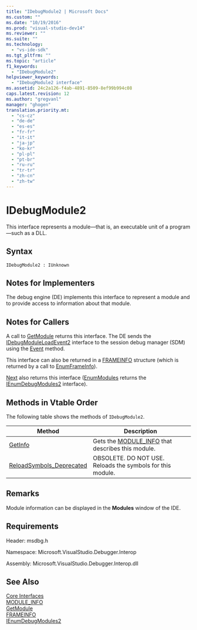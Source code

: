 ```yaml
---
title: "IDebugModule2 | Microsoft Docs"
ms.custom: ""
ms.date: "10/19/2016"
ms.prod: "visual-studio-dev14"
ms.reviewer: ""
ms.suite: ""
ms.technology: 
  - "vs-ide-sdk"
ms.tgt_pltfrm: ""
ms.topic: "article"
f1_keywords: 
  - "IDebugModule2"
helpviewer_keywords: 
  - "IDebugModule2 interface"
ms.assetid: 24c2a126-f4ab-4891-8509-8ef99b994c08
caps.latest.revision: 12
ms.author: "gregvanl"
manager: "ghogen"
translation.priority.mt: 
  - "cs-cz"
  - "de-de"
  - "es-es"
  - "fr-fr"
  - "it-it"
  - "ja-jp"
  - "ko-kr"
  - "pl-pl"
  - "pt-br"
  - "ru-ru"
  - "tr-tr"
  - "zh-cn"
  - "zh-tw"
---
```

# IDebugModule2
This interface represents a module—that is, an executable unit of a program—such as a DLL.  
  
## Syntax  
  
```  
IDebugModule2 : IUnknown  
```  
  
## Notes for Implementers  
 The debug engine (DE) implements this interface to represent a module and to provide access to information about that module.  
  
## Notes for Callers  
 A call to [GetModule](../extensibility-debugger-reference/idebugmoduleloadevent2--getmodule.md) returns this interface. The DE sends the [IDebugModuleLoadEvent2](../extensibility-debugger-reference/idebugmoduleloadevent2.md) interface to the session debug manager (SDM) using the [Event](../extensibility-debugger-reference/idebugeventcallback2--event.md) method.  
  
 This interface can also be returned in a [FRAMEINFO](../extensibility-debugger-reference/frameinfo.md) structure (which is returned by a call to [EnumFrameInfo](../extensibility-debugger-reference/idebugthread2--enumframeinfo.md)).  
  
 [Next](../extensibility-debugger-reference/ienumdebugmodules2--next.md) also returns this interface ([EnumModules](../extensibility-debugger-reference/idebugprogram2--enummodules.md) returns the [IEnumDebugModules2](../extensibility-debugger-reference/ienumdebugmodules2.md) interface).  
  
## Methods in Vtable Order  
 The following table shows the methods of `IDebugModule2`.  
  
|Method|Description|  
|------------|-----------------|  
|[GetInfo](../extensibility-debugger-reference/idebugmodule2--getinfo.md)|Gets the [MODULE_INFO](../extensibility-debugger-reference/module_info.md) that describes this module.|  
|[ReloadSymbols_Deprecated](../extensibility-debugger-reference/idebugmodule2--reloadsymbols_deprecated.md)|OBSOLETE. DO NOT USE. Reloads the symbols for this module.|  
  
## Remarks  
 Module information can be displayed in the **Modules** window of the IDE.  
  
## Requirements  
 Header: msdbg.h  
  
 Namespace: Microsoft.VisualStudio.Debugger.Interop  
  
 Assembly: Microsoft.VisualStudio.Debugger.Interop.dll  
  
## See Also  
 [Core Interfaces](../extensibility-debugger-reference/core-interfaces.md)   
 [MODULE_INFO](../extensibility-debugger-reference/module_info.md)   
 [GetModule](../extensibility-debugger-reference/idebugmoduleloadevent2--getmodule.md)   
 [FRAMEINFO](../extensibility-debugger-reference/frameinfo.md)   
 [IEnumDebugModules2](../extensibility-debugger-reference/ienumdebugmodules2.md)